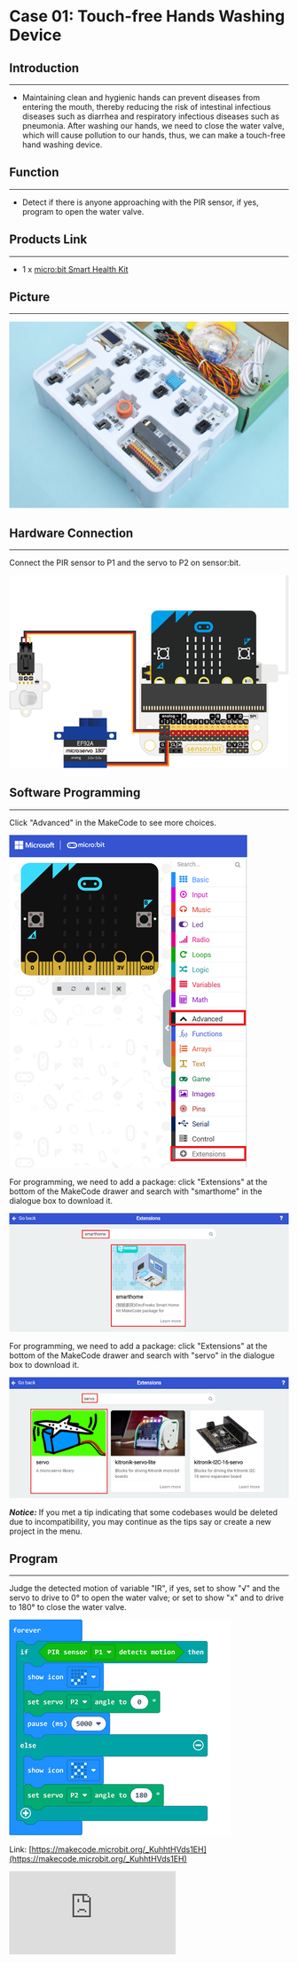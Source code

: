 # Case 01: Touch-free Hands Washing Device


##  Introduction
---

- Maintaining clean and hygienic hands can prevent diseases from entering the mouth, thereby reducing the risk of intestinal infectious diseases such as diarrhea and respiratory infectious diseases such as pneumonia. After washing our hands, we need to close the water valve, which will cause pollution to our hands, thus, we can make a touch-free hand washing device.

## Function
---

- Detect if there is anyone approaching with the PIR sensor, if yes, program to open the water valve.

## Products Link
---
- 1 x [micro:bit Smart Health Kit](https://shop.elecfreaks.com/products/elecfreaks-micro-bit-smart-health-kit-without-micro-bit-board?_pos=1&_sid=2b45d49aa&_ss=r)

## Picture
---
![](./images/microbit-Smart-Health-Kit-case-01-02.png)

## Hardware Connection
---

Connect the PIR sensor to P1 and the servo to P2 on sensor:bit.

![](./images/microbit-Smart-Health-Kit-case-01-03.png)

## Software Programming
---

Click "Advanced" in the MakeCode to see more choices.

![](./images/microbit-Smart-Health-Kit-case-01-04.png)

For programming, we need to add a package: click "Extensions" at the bottom of the MakeCode drawer and search with "smarthome" in the dialogue box to download it.

![](./images/microbit-Smart-Health-Kit-case-01-05.png)

For programming, we need to add a package: click "Extensions" at the bottom of the MakeCode drawer and search with "servo" in the dialogue box to download it.

![](./images/microbit-Smart-Health-Kit-case-01-06.png)

***Notice:*** If you met a tip indicating that some codebases would be deleted due to incompatibility, you may continue as the tips say or create a new project in the menu.

## Program
---
Judge the detected motion of  variable "IR", if yes, set to show "√" and the servo to drive to 0° to open the water valve; or set to show "x" and to drive to 180° to close the water valve.

![](./images/microbit-Smart-Health-Kit-case-01-07.png)

Link: [https://makecode.microbit.org/_KuhhtHVds1EH](https://makecode.microbit.org/_KuhhtHVds1EH)

<div
    style={{
        position: 'relative',
        paddingBottom: '60%',
        overflow: 'hidden',
    }}
>
    <iframe
        src="https://makecode.microbit.org/_KuhhtHVds1EH"
        frameborder="0"
        sandbox="allow-popups allow-forms allow-scripts allow-same-origin"
        style={{
            position: 'absolute',
            width: '100%',
            height: '100%',
        }}
    />
</div>


## Result
---
- If the PIR sensor detects someone, program to open the water valve; or program to close it.
